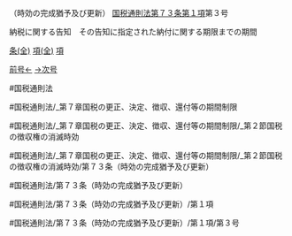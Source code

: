 （時効の完成猶予及び更新）
[国税通則法第７３条第１項](国税通則法＿＿＿＿＿第７３条第１項)第３号

納税に関する告知　その告知に指定された納付に関する期限までの期間

[条(全)](国税通則法＿＿＿＿＿第７３条_.md)    [項(全)](国税通則法＿＿＿＿＿第７３条第１項_.md)    [項](国税通則法＿＿＿＿＿第７３条第１項.md)

[前号←](国税通則法＿＿＿＿＿第７３条第１項第２号.md)    [→次号](国税通則法＿＿＿＿＿第７３条第１項第４号.md)

#国税通則法

#国税通則法/_第７章国税の更正、決定、徴収、還付等の期間制限

#国税通則法/_第７章国税の更正、決定、徴収、還付等の期間制限/_第２節国税の徴収権の消滅時効

#国税通則法/_第７章国税の更正、決定、徴収、還付等の期間制限/_第２節国税の徴収権の消滅時効/第７３条（時効の完成猶予及び更新）

#国税通則法/第７３条（時効の完成猶予及び更新）

#国税通則法/第７３条（時効の完成猶予及び更新）/第１項

#国税通則法/第７３条（時効の完成猶予及び更新）/第１項/第３号

